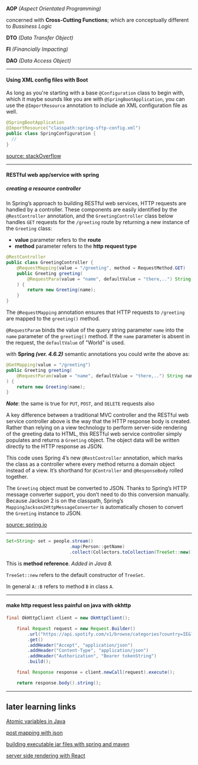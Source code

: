 **AOP** *(Aspect Orientated Programming)* 

concerned with **Cross-Cutting Functions**; which are conceptually different to *Bussiness Logic*

**DTO** *(Data Transfer Object)*

**FI** *(Financially Impacting)*

**DAO** *(Data Access Object)*

___

#### Using XML config files with Boot 

As long as you're starting with a base `@Configuration` class to begin with, which it maybe sounds like you are with `@SpringBootApplication`, you can use the `@ImportResource` annotation to include an XML configuration file as well.

``` java
@SpringBootApplication
@ImportResource("classpath:spring-sftp-config.xml")
public class SpringConfiguration {
  //
}
```
[source: stackOverflow](https://stackoverflow.com/a/31677776) 

___

#### RESTful web app/service with spring

##### creating a resource controller

In Spring’s approach to building RESTful web services, HTTP requests are handled by a controller. These components are easily identified by the `@RestController` annotation, and the `GreetingController` class below handles `GET` requests for the `/greeting` route by returning a new instance of the `Greeting` class:

- **value** parameter refers to the **route**
- **method** parameter refers to the **http request type**

``` java
@RestController
public class GreetingController {
	@RequestMapping(value = "/greeting", method = RequestMethod.GET)
    public Greeting greeting(
    	@RequestPara(value = "name", defaultValue = "there,..") String name
 	) {
    	return new Greeting(name);
    }
}
```

The `@RequestMapping` annotation ensures that HTTP requests to `/greeting` are mapped to the `greeting()` method.

`@RequestParam` binds the value of the query string parameter `name` into the `name` parameter of the `greeting()` method. If the `name` parameter is absent in the request, the `defaultValue` of "World" is used.

with **Spring *(ver. 4.6.2)*** semantic annotations you could write the above as:

``` java
@GetMapping(value = "/greeting")
public Greeting greeting(
	@RequestParam(value = "name", defaultValue = "there,..") String name
) {
	return new Greeting(name);
}
```

***Note***: the same is true for `PUT`, `POST`, and `DELETE` requests also

A key difference between a traditional MVC controller and the RESTful web service controller above is the way that the HTTP response body is created. Rather than relying on a view technology to perform server-side rendering of the greeting data to HTML, this RESTful web service controller simply populates and returns a `Greeting` object. The object data will be written directly to the HTTP response as JSON.

This code uses Spring 4’s new `@RestController` annotation, which marks the class as a controller where every method returns a domain object instead of a view. It’s shorthand for `@Controller` and `@ResponseBody` rolled together.

The `Greeting` object must be converted to JSON. Thanks to Spring’s HTTP message converter support, you don’t need to do this conversion manually. Because Jackson 2 is on the classpath, Spring’s `MappingJackson2HttpMessageConverter` is automatically chosen to convert the `Greeting` instance to JSON.

[source: spring.io](https://spring.io/guides/gs/rest-service/)


---
``` java
Set<String> set = people.stream()
                        .map(Person::getName)
                        .collect(Collectors.toCollection(TreeSet::new));
```

This is **method reference**. *Added in Java 8.*

`TreeSet::new` refers to the default constructor of `TreeSet`.

In general `A::B` refers to method `B` in class `A`.

---
#### make http request less painful on java with okhttp
``` java
final OkHttpClient client = new OkHttpClient();

    final Request request = new Request.Builder()
        .url("https://api.spotify.com/v1/browse/categories?country=IE&locale=en_IE&limit=10&offset=0")
        .get()
        .addHeader("Accept", "application/json")
        .addHeader("Content-Type", "application/json")
        .addHeader("Authorization", "Bearer tokenString")
        .build();

    final Response response = client.newCall(request).execute();

    return response.body().string();
```

---

## later learning links

[Atomic variables in Java](https://www.baeldung.com/java-atomic-variables)

[post mapping with json](http://appsdeveloperblog.com/postmapping-requestbody-spring-mvc/)

[building executable jar files with spring and maven](https://docs.spring.io/spring-boot/docs/current/reference/html/getting-started-first-application.html)

[server side rendering with React](https://medium.freecodecamp.org/demystifying-reacts-server-side-render-de335d408fe4h)